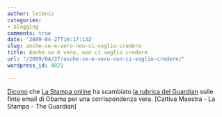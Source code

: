 ```yaml
---
author: leibniz
categories:
- blogging
comments: true
date: '2009-04-27T16:17:13Z'
slug: anche-se-e-vero-non-ci-voglio-credere
title: Anche se è vero, non ci voglio credere
url: "/2009/04/27/anche-se-e-vero-non-ci-voglio-credere/"
wordpress_id: 4021

---
```

[Dicono](https://www.cattivamaestra.it/2009/04/la-stampa-cade-sulla-falsa-corrispondenza-di-obama.html) che [La Stampa online](https://www.lastampa.it/redazione/cmsSezioni/esteri/200904articoli/43186girata.asp) ha scambiato [la rubrica del Guardian](https://www.guardian.co.uk/world/2009/apr/26/presidents-emails-barack-obama) sulle finte email di Obama per una corrispondenza vera. [Cattiva Maestra - La Stampa - The Guardian]
